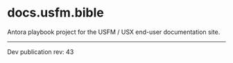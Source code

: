 # docs.usfm.bible
Antora playbook project for the USFM / USX end-user documentation site.

---

Dev publication rev: 43